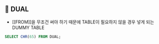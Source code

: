 
## 🌈 DUAL
+ [[FROM]]을 무조건 써야 하기 때문에 TABLE이 필요하지 않을 경우 넣게 되는 DUMMY TABLE
```sql
SELECT CHR(65) FROM DUAL;
```